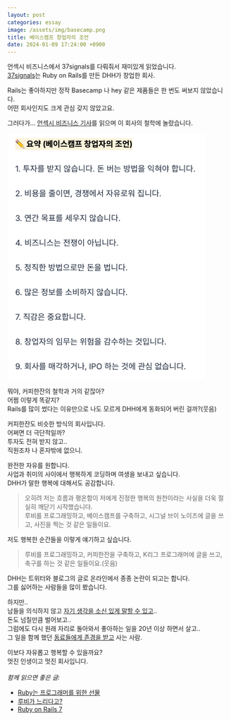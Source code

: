 ```yaml
---
layout: post
categories: essay
image: /assets/img/basecamp.png
title: 베이스캠프 창업자의 조언
date: 2024-01-09 17:24:00 +0900
---
```


언섹시 비즈니스에서 37signals를 다뤄줘서 재미있게 읽었습니다.  
[37signals](https://37signals.com/)는 Ruby on Rails를 만든 DHH가 창업한 회사.

Rails는 좋아하지만 정작 Basecamp 나 hey 같은 제품들은 한 번도 써보지 않았습니다.  
어떤 회사인지도 크게 관심 갖지 않았고요.

그러다가...  [언섹시 비즈니스 기사](https://maily.so/unsexybusinesskr/posts/99ae998a)를 읽으며 이 회사의 철학에 놀랐습니다.

![37signals 창업자의 조언](/assets/img/basecamp.png)  

뭐야, 커피한잔의 철학과 거의 같잖아?  
어쩜 이렇게 똑같지?  
Rails를 많이 썼다는 이유만으로 나도 모르게 DHH에게 동화되어 버린 걸까?(웃음)

커피한잔도 비슷한 방식의 회사입니다.  
어쩌면 더 극단적일까?  
투자도 전혀 받지 않고..  
직원조차 나 혼자밖에 없으니.  

완전한 자유를 원합니다.  
사업과 취미의 사이에서 행복하게 코딩하며 여생을 보내고 싶습니다.  
DHH가 말한 행복에 대해서도 공감합니다.
> 오히려 저는 흐름과 평온함이 저에게 진정한 행복의 원천이라는 사실을 더욱 절실히 깨닫기 시작했습니다.  
> 루비를 프로그래밍하고, 베이스캠프를 구축하고, 시그널 브이 노이즈에 글을 쓰고, 사진을 찍는 것 같은 일들이요.

저도 행복한 순간들을 이렇게 얘기하고 싶습니다.
> 루비를 프로그래밍하고, 커피한잔을 구축하고, K리그 프로그래머에 글을 쓰고, 축구를 하는 것 같은 일들이요.(웃음)

DHH는 트위터와 블로그의 글로 온라인에서 종종 논란이 되고는 합니다.  
그를 싫어하는 사람들을 많이 봤습니다.

하지만..  
남들을 의식하지 않고 [자기 생각을 소신 있게 말할 수 있고](https://youtu.be/HDKUEXBF3B4?si=TWO_3pi6L1PJeM-a&t=747)..  
돈도 넘칠만큼 벌어보고..  
그럼에도 다시 원래 자리로 돌아와서 좋아하는 일을 20년 이상 하면서 살고..  
그 일을 함께 했던 [동료들에게 존경을 받고](https://youtu.be/HDKUEXBF3B4?si=XvD99VoDhjVCSpVk&t=2398) 사는 사람.

이보다 자유롭고 행복할 수 있을까요?  
멋진 인생이고 멋진 회사입니다.
<br>
<br>
*함께 읽으면 좋은 글:*
* [Ruby는 프로그래머를 위한 선물](/essay/2022/02/18/ruby.html)
* [루비가 느리다고?](/essay/2023/01/04/dont-say-ruby-is-slow.html)
* [Ruby on Rails 7](/essay/2021/12/17/ruby-on-rails-7.html)